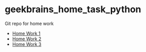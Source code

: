 # geekbrains_home_task_python
Git repo for home work 

- [Home Work 1](https://github.com/ISVios/geekbrains_home_task_python/pull/2)
- [Home Work 2](https://github.com/ISVios/geekbrains_home_task_python/pull/4)
- [Home Work 3](https://github.com/ISVios/geekbrains_home_task_python/pull/7)
